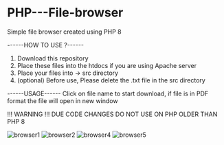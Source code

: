 # PHP---File-browser
Simple file browser created using PHP 8


------HOW TO USE ?------
1. Download this repository
2. Place these files into the htdocs if you are using Apache server
3. Place your files into -> src directory
4. (optional) Before use, Please delete the .txt file in the src directory


------USAGE------
Click on file name to start download, if file is in PDF format the file will open in new window


!!! WARNING !!!
DUE CODE CHANGES DO NOT USE ON PHP OLDER THAN PHP 8

![browser1](https://user-images.githubusercontent.com/81091191/145600990-822b05ea-e6e8-453f-a055-cf941007ea17.PNG)
![browser2](https://user-images.githubusercontent.com/81091191/145600998-6e6a30cf-5490-44a7-af15-72d6a6c20161.PNG)
![browser4](https://user-images.githubusercontent.com/81091191/145601009-70712dfd-1dba-47b0-81b4-1f9cd0441267.PNG)
![browser5](https://user-images.githubusercontent.com/81091191/145601017-4260f9f9-352a-415a-b8e5-63c9f22f8087.PNG)
